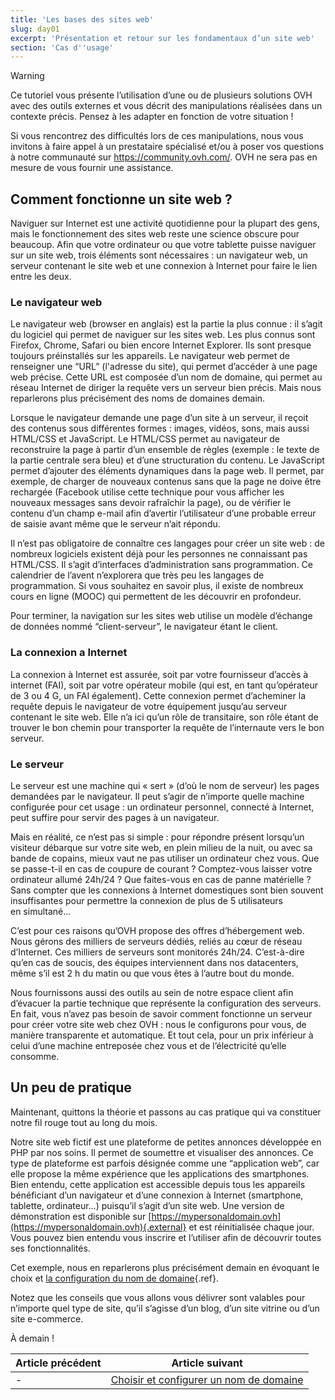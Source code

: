 ```yaml
---
title: 'Les bases des sites web'
slug: day01
excerpt: 'Présentation et retour sur les fondamentaux d’un site web'
section: 'Cas d''usage'
---
```


> [!warning]
>
> Ce tutoriel vous présente l’utilisation d’une ou de plusieurs solutions OVH avec des outils externes et vous décrit des manipulations réalisées dans un contexte précis. Pensez à les adapter en fonction de votre situation !
>
> Si vous rencontrez des difficultés lors de ces manipulations, nous vous invitons à faire appel à un prestataire spécialisé et/ou à poser vos questions à notre communauté sur <https://community.ovh.com/>. OVH ne sera pas en mesure de vous fournir une assistance.
>

## Comment fonctionne un site web ?
Naviguer sur Internet est une activité quotidienne pour la plupart des gens, mais le fonctionnement des sites web reste une science obscure pour beaucoup. Afin que votre ordinateur ou que votre tablette puisse naviguer sur un site web, trois éléments sont nécessaires : un navigateur web, un serveur contenant le site web et une connexion à Internet pour faire le lien entre les deux.

### Le navigateur web
Le navigateur web (browser en anglais) est la partie la plus connue : il s’agit du logiciel qui permet de naviguer sur les sites web. Les plus connus sont Firefox, Chrome, Safari ou bien encore Internet Explorer. Ils sont presque toujours préinstallés sur les appareils. Le navigateur web permet de renseigner une “URL” (l'adresse du site), qui permet d’accéder à une page web précise. Cette URL est composée d’un nom de domaine, qui permet au réseau Internet de diriger la requête vers un serveur bien précis. Mais nous reparlerons plus précisément des noms de domaines demain.

Lorsque le navigateur demande une page d’un site à un serveur, il reçoit des contenus sous différentes formes : images, vidéos, sons, mais aussi HTML/CSS et JavaScript. Le HTML/CSS permet au navigateur de reconstruire la page à partir d’un ensemble de règles (exemple : le texte de la partie centrale sera bleu) et d’une structuration du contenu. Le JavaScript permet d’ajouter des éléments dynamiques dans la page web. Il permet, par exemple, de charger de nouveaux contenus sans que la page ne doive être rechargée (Facebook utilise cette technique pour vous afficher les nouveaux messages sans devoir rafraîchir la page), ou de vérifier le contenu d’un champ e-mail afin d’avertir l’utilisateur d’une probable erreur de saisie avant même que le serveur n’ait répondu.

Il n’est pas obligatoire de connaître ces langages pour créer un site web : de nombreux logiciels existent déjà pour les personnes ne connaissant pas HTML/CSS. Il s’agit d’interfaces d’administration sans programmation. Ce calendrier de l’avent n’explorera que très peu les langages de programmation. Si vous souhaitez en savoir plus, il existe de nombreux cours en ligne (MOOC) qui permettent de les découvrir en profondeur.

Pour terminer, la navigation sur les sites web utilise un modèle d’échange de données nommé “client-serveur”, le navigateur étant le client.

### La connexion a Internet
La connexion à Internet est assurée, soit par votre fournisseur d’accès à internet (FAI), soit par votre opérateur mobile (qui est, en tant qu’opérateur de 3 ou 4 G, un FAI également). Cette connexion permet d’acheminer la requête depuis le navigateur de votre équipement jusqu’au serveur contenant le site web. Elle n’a ici qu’un rôle de transitaire, son rôle étant de trouver le bon chemin pour transporter la requête de l’internaute vers le bon serveur.

### Le serveur
Le serveur est une machine qui « sert » (d’où le nom de serveur) les pages demandées par le navigateur. Il peut s’agir de n’importe quelle machine configurée pour cet usage : un ordinateur personnel, connecté à Internet, peut suffire pour servir des pages à un navigateur.

Mais en réalité, ce n’est pas si simple : pour répondre présent lorsqu’un visiteur débarque sur votre site web, en plein milieu de la nuit, ou avec sa bande de copains, mieux vaut ne pas utiliser un ordinateur chez vous. Que se passe-t-il en cas de coupure de courant ? Comptez-vous laisser votre ordinateur allumé 24h/24 ? Que faites-vous en cas de panne matérielle ? Sans compter que les connexions à Internet domestiques sont bien souvent insuffisantes pour permettre la connexion de plus de 5 utilisateurs en simultané…

C’est pour ces raisons qu’OVH propose des offres d’hébergement web. Nous gérons des milliers de serveurs dédiés, reliés au cœur de réseau d’Internet. Ces milliers de serveurs sont monitorés 24h/24. C’est-à-dire qu’en cas de soucis, des équipes interviennent dans nos datacenters, même s’il est 2 h du matin ou que vous êtes à l’autre bout du monde.

Nous fournissons aussi des outils au sein de notre espace client afin d’évacuer la partie technique que représente la configuration des serveurs. En fait, vous n’avez pas besoin de savoir comment fonctionne un serveur pour créer votre site web chez OVH : nous le configurons pour vous, de manière transparente et automatique. Et tout cela, pour un prix inférieur à celui d’une machine entreposée chez vous et de l’électricité qu’elle consomme.

## Un peu de pratique
Maintenant, quittons la théorie et passons au cas pratique qui va constituer notre fil rouge tout au long du mois.

Notre site web fictif est une plateforme de petites annonces développée en PHP par nos soins. Il permet de soumettre et visualiser des annonces. Ce type de plateforme est parfois désignée comme une “application web”, car elle propose la même expérience que les applications des smartphones. Bien entendu, cette application est accessible depuis tous les appareils bénéficiant d’un navigateur et d’une connexion à Internet (smartphone, tablette, ordinateur…) puisqu’il s’agit d’un site web. Une version de démonstration est disponible sur [https://mypersonaldomain.ovh](https://mypersonaldomain.ovh){.external} et est réinitialisée chaque jour. Vous pouvez bien entendu vous inscrire et l’utiliser afin de découvrir toutes ses fonctionnalités.

Cet exemple, nous en reparlerons plus précisément demain en évoquant le choix et [la configuration du nom de domaine](../day02/guide.fr-fr.md){.ref}.

Notez que les conseils que vous allons vous délivrer sont valables pour n’importe quel type de site, qu’il s’agisse d’un blog, d’un site vitrine ou d’un site e-commerce.

À demain !

| Article précédent | Article suivant |
|---|---|
| - | [Choisir et configurer un nom de domaine](https://docs.ovh.com/fr/hosting/24-days/day02/) |